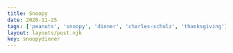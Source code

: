 ```yaml
---
title: Snoopy
date: 2020-11-25
tags: ['peanuts', 'snoopy', 'dinner', 'charles-schulz', 'thanksgiving']
layout: layouts/post.njk
key: snoopydinner
---
```

